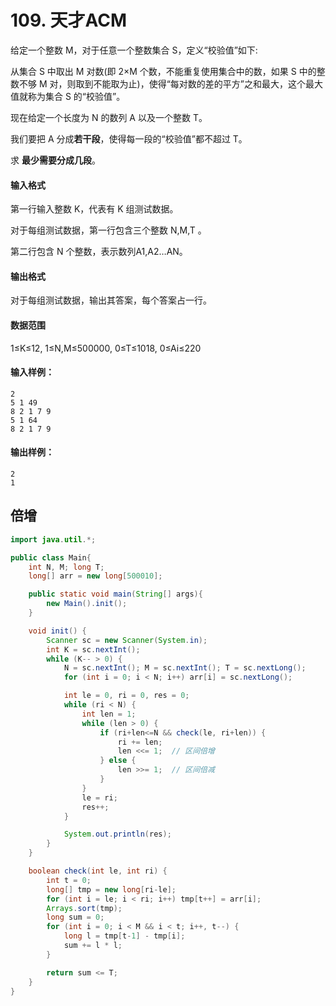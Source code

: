 # 109. 天才ACM

给定一个整数 M，对于任意一个整数集合 S，定义“校验值”如下:

从集合 S 中取出 M 对数(即 2×M 个数，不能重复使用集合中的数，如果 S 中的整数不够 M 对，则取到不能取为止)，使得“每对数的差的平方”之和最大，这个最大值就称为集合 S 的“校验值”。

现在给定一个长度为 N 的数列 A 以及一个整数 T。

我们要把 A 分成**若干段**，使得每一段的“校验值”都不超过 T。

求 **最少需要分成几段**。

#### 输入格式

第一行输入整数 K，代表有 K 组测试数据。

对于每组测试数据，第一行包含三个整数 N,M,T 。

第二行包含 N 个整数，表示数列A1,A2…AN。

#### 输出格式

对于每组测试数据，输出其答案，每个答案占一行。

#### 数据范围

1≤K≤12,  1≤N,M≤500000, 0≤T≤1018, 0≤Ai≤220

#### 输入样例：

```
2
5 1 49
8 2 1 7 9
5 1 64
8 2 1 7 9
```

#### 输出样例：

```
2
1
```



## 倍增

```java
import java.util.*;

public class Main{
    int N, M; long T;
    long[] arr = new long[500010];

    public static void main(String[] args){
        new Main().init();
    }

    void init() {
        Scanner sc = new Scanner(System.in);
        int K = sc.nextInt();
        while (K-- > 0) {
            N = sc.nextInt(); M = sc.nextInt(); T = sc.nextLong();
            for (int i = 0; i < N; i++) arr[i] = sc.nextLong();

            int le = 0, ri = 0, res = 0;
            while (ri < N) {
                int len = 1;
                while (len > 0) {
                    if (ri+len<=N && check(le, ri+len)) {
                        ri += len;
                        len <<= 1;  // 区间倍增
                    } else {
                        len >>= 1;  // 区间倍减
                    }
                }
                le = ri;
                res++;
            }

            System.out.println(res);
        }
    }

    boolean check(int le, int ri) {
        int t = 0;
        long[] tmp = new long[ri-le];
        for (int i = le; i < ri; i++) tmp[t++] = arr[i];
        Arrays.sort(tmp);
        long sum = 0;
        for (int i = 0; i < M && i < t; i++, t--) {
            long l = tmp[t-1] - tmp[i];
            sum += l * l;
        }

        return sum <= T;
    }
}
```

